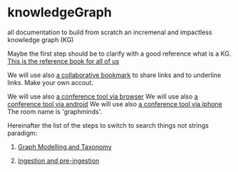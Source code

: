 # knowledgeGraph
all documentation to build from scratch an incremenal and impactless knowledge graph (KG)

Maybe the first step should be to clarify with a good reference what is a KG. 
[This is the reference book for all of us](https://www.poolparty.biz/wp-content/uploads/2020/04/the-knowledge-graph-cookbook.pdf)

We will use also [a collaborative bookmark](https://web.hypothes.is/) to share links and to underline links. Make your own accout.

We will use also [a conference tool via browser](https://meet.jit.si/)
We will use also [a conference tool via android](https://play.google.com/store/apps/details?id=org.jitsi.meet&hl=it&gl=US)
We will use also [a conference tool via iphone](https://apps.apple.com/us/app/jitsi-meet/id1165103905)
The room name is 'graphminds'.


Hereinafter the list of the steps to switch to search things not strings paradigm:

1. [Graph Modelling and Taxonomy](./graph_modelling.md)

2. [Ingestion and pre-ingestion](./graph_modelling.md)
